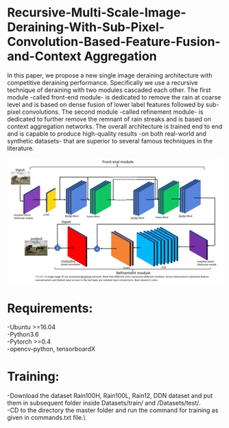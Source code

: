 # Recursive-Multi-Scale-Image-Deraining-With-Sub-Pixel-Convolution-Based-Feature-Fusion-and-Context Aggregation
In this paper, we propose a new single image deraining architecture with competitive deraining performance. Specifically we use a recursive technique of deraining with two modules cascaded each other. The first module -called front-end module- is dedicated to remove the rain at coarse level and is based on dense fusion of lower label features followed by sub-pixel convolutions. The second module -called refinement module- is dedicated to further remove the remnant of rain streaks and is based on context aggregation networks. The overall architecture is trained end to end and is capable to produce high-quality results -on both real-world and synthetic datasets- that are superior to several famous techniques in the literature.

<img src = "/Graphical_Abstract/Graphical_abstract.PNG" >

# Requirements:
  -Ubuntu >=16.04\
  -Python3.6\
  -Pytorch >=0.4\
  -opencv-python, tensorboardX
# Training:
  -Download the dataset Rain100H, Rain100L, Rain12, DDN dataset and put them in subsequent folder inside Datasets/train/ and /Datasets/test/.\
  -CD to the directory the master folder and run the command for training as given in commands.txt file.\
